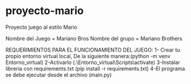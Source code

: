 # proyecto-mario
Proyecto juego al estilo Mario

Nombre del Juego = Mariano Bros
Nombre del grupo = Mariano Brothers


REQUERIMIENTOS PARA EL FUNCIONAMIENTO DEL JUEGO:
1- Crear tu propio entorno virtual local, De la siguiente manera:(python -m venv Entorno_virtual)
2-Activarlo (.\Entorno_virtual\Scripts\activate)
3-Instalar libreria con requirements.txt  (pip install -r requirements.txt)
4-El programa se debe ejecutar desde el archivo (main.py)




